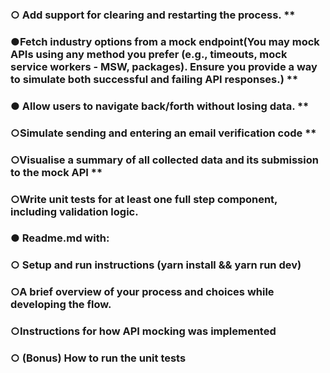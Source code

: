 ### ○​ Add support for clearing and restarting the process.​ **
### ●​ Fetch industry options from a mock endpoint​(You may mock APIs using any method you prefer (e.g., timeouts, mock service workers - MSW, packages). Ensure you provide a way to simulate both successful and failing API responses.) **
### ●​ Allow users to navigate back/forth without losing data.​ **
### ○​ Simulate sending and entering an email verification code​ **
### ○​ Visualise a summary of all collected data and its submission to the mock API  **
### ○​ Write unit tests for at least one full step component, including validation logic.​

### ●​ Readme.md with:​
### ○​ Setup and run instructions (yarn install && yarn run dev)​
### ○​ A brief overview of your process and choices while developing the flow.​
### ○​ Instructions for how API mocking was implemented​
### ○​ (Bonus) How to run the unit tests​